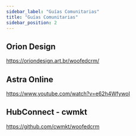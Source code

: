```yaml
---
sidebar_label: "Guías Comunitarias"
title: "Guías Comunitarias"
sidebar_position: 2
---
```


## Orion Design
https://oriondesign.art.br/woofedcrm/

## Astra Online
https://www.youtube.com/watch?v=e62h4WfywoI

## HubConnect - cwmkt
https://github.com/cwmkt/woofedcrm
